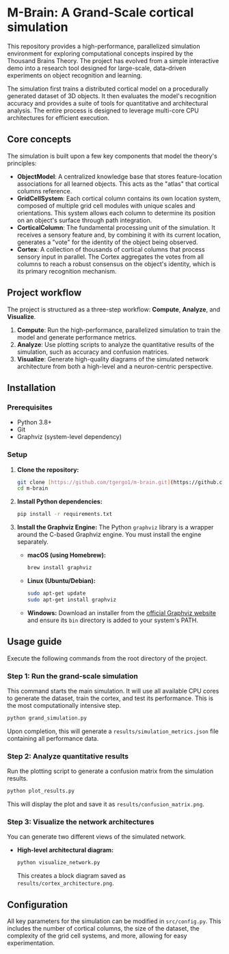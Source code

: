 # M-Brain: A Grand-Scale cortical simulation

This repository provides a high-performance, parallelized simulation environment for exploring computational concepts inspired by the Thousand Brains Theory. The project has evolved from a simple interactive demo into a research tool designed for large-scale, data-driven experiments on object recognition and learning.

The simulation first trains a distributed cortical model on a procedurally generated dataset of 3D objects. It then evaluates the model's recognition accuracy and provides a suite of tools for quantitative and architectural analysis. The entire process is designed to leverage multi-core CPU architectures for efficient execution.

## Core concepts

The simulation is built upon a few key components that model the theory's principles:

  * **ObjectModel**: A centralized knowledge base that stores feature-location associations for all learned objects. This acts as the "atlas" that cortical columns reference.
  * **GridCellSystem**: Each cortical column contains its own location system, composed of multiple grid cell modules with unique scales and orientations. This system allows each column to determine its position on an object's surface through path integration.
  * **CorticalColumn**: The fundamental processing unit of the simulation. It receives a sensory feature and, by combining it with its current location, generates a "vote" for the identity of the object being observed.
  * **Cortex**: A collection of thousands of cortical columns that process sensory input in parallel. The Cortex aggregates the votes from all columns to reach a robust consensus on the object's identity, which is its primary recognition mechanism.

## Project workflow

The project is structured as a three-step workflow: **Compute**, **Analyze**, and **Visualize**.

1.  **Compute**: Run the high-performance, parallelized simulation to train the model and generate performance metrics.
2.  **Analyze**: Use plotting scripts to analyze the quantitative results of the simulation, such as accuracy and confusion matrices.
3.  **Visualize**: Generate high-quality diagrams of the simulated network architecture from both a high-level and a neuron-centric perspective.

## Installation

### Prerequisites

  * Python 3.8+
  * Git
  * Graphviz (system-level dependency)

### Setup

1.  **Clone the repository:**

    ```bash
    git clone [https://github.com/tgergo1/m-brain.git](https://github.com/tgergo1/m-brain.git)
    cd m-brain
    ```

2.  **Install Python dependencies:**

    ```bash
    pip install -r requirements.txt
    ```

3.  **Install the Graphviz Engine:**
    The Python `graphviz` library is a wrapper around the C-based Graphviz engine. You must install the engine separately.

      * **macOS (using Homebrew):**
        ```bash
        brew install graphviz
        ```
      * **Linux (Ubuntu/Debian):**
        ```bash
        sudo apt-get update
        sudo apt-get install graphviz
        ```
      * **Windows:**
        Download an installer from the [official Graphviz website](https://graphviz.org/download/) and ensure its `bin` directory is added to your system's PATH.

## Usage guide

Execute the following commands from the root directory of the project.

### Step 1: Run the grand-scale simulation

This command starts the main simulation. It will use all available CPU cores to generate the dataset, train the cortex, and test its performance. This is the most computationally intensive step.

```bash
python grand_simulation.py
````

Upon completion, this will generate a `results/simulation_metrics.json` file containing all performance data.

### Step 2: Analyze quantitative results

Run the plotting script to generate a confusion matrix from the simulation results.

```bash
python plot_results.py
```

This will display the plot and save it as `results/confusion_matrix.png`.

### Step 3: Visualize the network architectures

You can generate two different views of the simulated network.

  * **High-level architectural diagram:**

    ```bash
    python visualize_network.py
    ```

    This creates a block diagram saved as `results/cortex_architecture.png`.

## Configuration

All key parameters for the simulation can be modified in `src/config.py`. This includes the number of cortical columns, the size of the dataset, the complexity of the grid cell systems, and more, allowing for easy experimentation.
